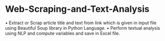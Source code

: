 # Web-Scraping-and-Text-Analysis
•	Extract or Scrap article title and text from link which is given in input file using Beautiful Soup library in Python Language.
•	Perform textual analysis using NLP and compute variables and save in Excel file.
